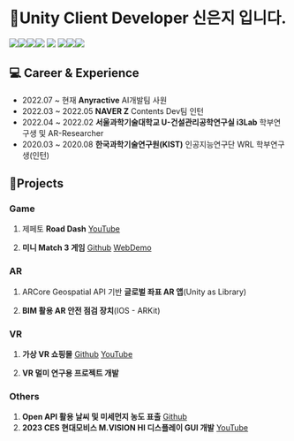 # 👋Unity Client Developer 신은지 입니다.

<img src="https://img.shields.io/badge/Unity-000000?style=for-the-badge&logo=Unity&logoColor=white"><img src="https://img.shields.io/badge/csharp-512BD4?style=for-the-badge&logo=csharp&logoColor=#512BD4"><img src="https://img.shields.io/badge/Python-3776AB?style=for-the-badge&logo=Python&logoColor=white"><img src="https://img.shields.io/badge/javascript-F7DF1E?style=for-the-badge&logo=javascript&logoColor=white">
<img src="https://img.shields.io/badge/github-181717?style=for-the-badge&logo=github&logoColor=white">
<img src="https://img.shields.io/badge/Slack-4A154B?style=for-the-badge&logo=Slack&logoColor=white"><img src="https://img.shields.io/badge/clickup-7B68EE?style=for-the-badge&logo=git&logoColor=white"><img src="https://img.shields.io/badge/jira-0052CC?style=for-the-badge&logo=jira&logoColor=white">


## 💻 Career & Experience
 - 2022.07 ~ 현재 **Anyractive** AI개발팀 사원
 - 2022.03 ~ 2022.05 **NAVER Z** Contents Dev팀 인턴
 - 2022.04 ~ 2022.02 **서울과학기술대학교 U-건설관리공학연구실 i3Lab** 학부연구생 및 AR-Researcher
 - 2020.03 ~ 2020.08 **한국과학기술연구원(KIST)** 인공지능연구단 WRL 학부연구생(인턴)

## 💖Projects

### Game 
1. 제페토 <b>Road Dash</b> [YouTube](https://www.youtube.com/watch?v=mFdKzHI3U8Y) 

2. <b>미니 Match 3 게임</b> [Github](https://github.com/Eunji-new/MatchMergeGame)  [WebDemo](https://play.unity.com/mg/other/matchpuzzlegame)

 ### AR
1. ARCore Geospatial API 기반 <b>글로벌 좌표 AR 앱</b>(Unity as Library)

2. <b>BIM 활용 AR 안전 점검 장치</b>(IOS - ARKit)

 ### VR
1. <b>가상 VR 쇼핑몰</b> [Github](https://github.com/capstone-design-metaAIshopping/MetaAIShopping) [YouTube](https://youtu.be/Pk5E6dELVeI?feature=shared)
    
2. <b>VR 멀미 연구용 프로젝트 개발</b> 


 ### Others
1. <b>Open API 활용 날씨 및 미세먼지 농도 표출</b> [Github](https://github.com/Eunji-new/Weather-Unity)
2.  <b>2023 CES 현대모비스 M.VISION HI 디스플레이 GUI 개발</b> [YouTube](https://www.youtube.com/watch?v=3olhJExaBLQ)


<!--
**dmswl9898/dmswl9898** is a ✨ _special_ ✨ repository because its `README.md` (this file) appears on your GitHub profile.

Here are some ideas to get you started:

- 🔭 I’m currently working on ...
- 🌱 I’m currently learning ...
- 👯 I’m looking to collaborate on ...
- 🤔 I’m looking for help with ...
- 💬 Ask me about ...
- 📫 How to reach me: ...
- 😄 Pronouns: ...
- ⚡ Fun fact: ...
-->
